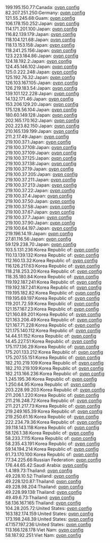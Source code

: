 199.195.150.77:Canada: [ovpn config](vpn/199_195_150_77.ovpn)  
82.207.251.250:Germany: [ovpn config](vpn/82_207_251_250.ovpn)  
121.55.245.68:Guam: [ovpn config](vpn/121_55_245_68.ovpn)  
106.178.150.252:Japan: [ovpn config](vpn/106_178_150_252.ovpn)  
114.171.201.100:Japan: [ovpn config](vpn/114_171_201_100.ovpn)  
116.82.139.179:Japan: [ovpn config](vpn/116_82_139_179.ovpn)  
118.104.121.68:Japan: [ovpn config](vpn/118_104_121_68.ovpn)  
118.13.153.158:Japan: [ovpn config](vpn/118_13_153_158.ovpn)  
118.241.25.156:Japan: [ovpn config](vpn/118_241_25_156.ovpn)  
123.223.184.86:Japan: [ovpn config](vpn/123_223_184_86.ovpn)  
124.18.192.2:Japan: [ovpn config](vpn/124_18_192_2.ovpn)  
124.45.146.102:Japan: [ovpn config](vpn/124_45_146_102.ovpn)  
125.0.222.248:Japan: [ovpn config](vpn/125_0_222_248.ovpn)  
125.192.76.32:Japan: [ovpn config](vpn/125_192_76_32.ovpn)  
126.103.167.105:Japan: [ovpn config](vpn/126_103_167_105.ovpn)  
126.219.183.54:Japan: [ovpn config](vpn/126_219_183_54.ovpn)  
139.101.122.228:Japan: [ovpn config](vpn/139_101_122_228.ovpn)  
14.132.171.46:Japan: [ovpn config](vpn/14_132_171_46.ovpn)  
153.206.129.20:Japan: [ovpn config](vpn/153_206_129_20.ovpn)  
175.128.56.104:Japan: [ovpn config](vpn/175_128_56_104.ovpn)  
180.60.149.128:Japan: [ovpn config](vpn/180_60_149_128.ovpn)  
202.165.170.162:Japan: [ovpn config](vpn/202_165_170_162.ovpn)  
202.223.82.150:Japan: [ovpn config](vpn/202_223_82_150.ovpn)  
210.165.139.199:Japan: [ovpn config](vpn/210_165_139_199.ovpn)  
211.2.17.49:Japan: [ovpn config](vpn/211_2_17_49.ovpn)  
219.100.37.1:Japan: [ovpn config](vpn/219_100_37_1.ovpn)  
219.100.37.108:Japan: [ovpn config](vpn/219_100_37_108.ovpn)  
219.100.37.109:Japan: [ovpn config](vpn/219_100_37_109.ovpn)  
219.100.37.125:Japan: [ovpn config](vpn/219_100_37_125.ovpn)  
219.100.37.138:Japan: [ovpn config](vpn/219_100_37_138.ovpn)  
219.100.37.19:Japan: [ovpn config](vpn/219_100_37_19.ovpn)  
219.100.37.205:Japan: [ovpn config](vpn/219_100_37_205.ovpn)  
219.100.37.211:Japan: [ovpn config](vpn/219_100_37_211.ovpn)  
219.100.37.213:Japan: [ovpn config](vpn/219_100_37_213.ovpn)  
219.100.37.22:Japan: [ovpn config](vpn/219_100_37_22.ovpn)  
219.100.37.4:Japan: [ovpn config](vpn/219_100_37_4.ovpn)  
219.100.37.50:Japan: [ovpn config](vpn/219_100_37_50.ovpn)  
219.100.37.58:Japan: [ovpn config](vpn/219_100_37_58.ovpn)  
219.100.37.67:Japan: [ovpn config](vpn/219_100_37_67.ovpn)  
219.100.37.7:Japan: [ovpn config](vpn/219_100_37_7.ovpn)  
219.100.37.90:Japan: [ovpn config](vpn/219_100_37_90.ovpn)  
219.100.64.197:Japan: [ovpn config](vpn/219_100_64_197.ovpn)  
219.196.14.19:Japan: [ovpn config](vpn/219_196_14_19.ovpn)  
27.81.116.56:Japan: [ovpn config](vpn/27_81_116_56.ovpn)  
59.129.238.70:Japan: [ovpn config](vpn/59_129_238_70.ovpn)  
103.5.131.236:Korea Republic of: [ovpn config](vpn/103_5_131_236.ovpn)  
110.13.139.132:Korea Republic of: [ovpn config](vpn/110_13_139_132.ovpn)  
112.160.13.32:Korea Republic of: [ovpn config](vpn/112_160_13_32.ovpn)  
116.126.217.63:Korea Republic of: [ovpn config](vpn/116_126_217_63.ovpn)  
118.218.253.20:Korea Republic of: [ovpn config](vpn/118_218_253_20.ovpn)  
118.35.180.84:Korea Republic of: [ovpn config](vpn/118_35_180_84.ovpn)  
119.192.187.241:Korea Republic of: [ovpn config](vpn/119_192_187_241.ovpn)  
119.192.187.241:Korea Republic of: [ovpn config](vpn/119_192_187_241.ovpn)  
119.195.182.82:Korea Republic of: [ovpn config](vpn/119_195_182_82.ovpn)  
119.195.69.197:Korea Republic of: [ovpn config](vpn/119_195_69_197.ovpn)  
119.201.72.59:Korea Republic of: [ovpn config](vpn/119_201_72_59.ovpn)  
121.157.167.23:Korea Republic of: [ovpn config](vpn/121_157_167_23.ovpn)  
121.160.89.201:Korea Republic of: [ovpn config](vpn/121_160_89_201.ovpn)  
121.163.206.49:Korea Republic of: [ovpn config](vpn/121_163_206_49.ovpn)  
121.167.71.228:Korea Republic of: [ovpn config](vpn/121_167_71_228.ovpn)  
121.175.140.112:Korea Republic of: [ovpn config](vpn/121_175_140_112.ovpn)  
14.44.51.152:Korea Republic of: [ovpn config](vpn/14_44_51_152.ovpn)  
14.45.227.51:Korea Republic of: [ovpn config](vpn/14_45_227_51.ovpn)  
175.117.136.29:Korea Republic of: [ovpn config](vpn/175_117_136_29.ovpn)  
175.201.133.212:Korea Republic of: [ovpn config](vpn/175_201_133_212.ovpn)  
175.207.55.151:Korea Republic of: [ovpn config](vpn/175_207_55_151.ovpn)  
182.210.219.109:Korea Republic of: [ovpn config](vpn/182_210_219_109.ovpn)  
182.210.219.109:Korea Republic of: [ovpn config](vpn/182_210_219_109.ovpn)  
182.213.166.236:Korea Republic of: [ovpn config](vpn/182_213_166_236.ovpn)  
1.245.195.36:Korea Republic of: [ovpn config](vpn/1_245_195_36.ovpn)  
1.250.64.95:Korea Republic of: [ovpn config](vpn/1_250_64_95.ovpn)  
203.228.99.203:Korea Republic of: [ovpn config](vpn/203_228_99_203.ovpn)  
211.206.1.220:Korea Republic of: [ovpn config](vpn/211_206_1_220.ovpn)  
211.216.248.72:Korea Republic of: [ovpn config](vpn/211_216_248_72.ovpn)  
211.221.217.73:Korea Republic of: [ovpn config](vpn/211_221_217_73.ovpn)  
219.249.165.39:Korea Republic of: [ovpn config](vpn/219_249_165_39.ovpn)  
219.250.61.16:Korea Republic of: [ovpn config](vpn/219_250_61_16.ovpn)  
222.234.79.36:Korea Republic of: [ovpn config](vpn/222_234_79_36.ovpn)  
39.118.143.118:Korea Republic of: [ovpn config](vpn/39_118_143_118.ovpn)  
58.126.1.38:Korea Republic of: [ovpn config](vpn/58_126_1_38.ovpn)  
58.233.7.115:Korea Republic of: [ovpn config](vpn/58_233_7_115.ovpn)  
58.235.43.191:Korea Republic of: [ovpn config](vpn/58_235_43_191.ovpn)  
59.14.194.214:Korea Republic of: [ovpn config](vpn/59_14_194_214.ovpn)  
61.73.170.100:Korea Republic of: [ovpn config](vpn/61_73_170_100.ovpn)  
77.34.225.66:Russian Federation: [ovpn config](vpn/77_34_225_66.ovpn)  
176.44.65.42:Saudi Arabia: [ovpn config](vpn/176_44_65_42.ovpn)  
1.4.189.73:Thailand: [ovpn config](vpn/1_4_189_73.ovpn)  
49.228.10.52:Thailand: [ovpn config](vpn/49_228_10_52.ovpn)  
49.228.120.87:Thailand: [ovpn config](vpn/49_228_120_87.ovpn)  
49.228.98.204:Thailand: [ovpn config](vpn/49_228_98_204.ovpn)  
49.228.99.138:Thailand: [ovpn config](vpn/49_228_99_138.ovpn)  
49.49.6.73:Thailand: [ovpn config](vpn/49_49_6_73.ovpn)  
58.136.167.165:Thailand: [ovpn config](vpn/58_136_167_165.ovpn)  
104.28.205.72:United States: [ovpn config](vpn/104_28_205_72.ovpn)  
163.182.174.159:United States: [ovpn config](vpn/163_182_174_159.ovpn)  
173.198.248.39:United States: [ovpn config](vpn/173_198_248_39.ovpn)  
47.157.197.236:United States: [ovpn config](vpn/47_157_197_236.ovpn)  
113.166.128.178:Viet Nam: [ovpn config](vpn/113_166_128_178.ovpn)  
58.187.92.251:Viet Nam: [ovpn config](vpn/58_187_92_251.ovpn)  
